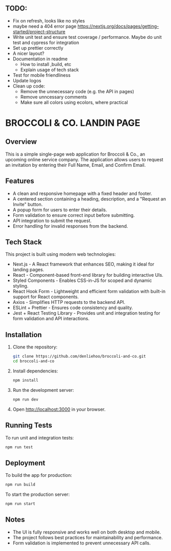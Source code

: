 ## TODO:

- Fix on refresh, looks like no styles
- maybe need a 404 error page https://nextjs.org/docs/pages/getting-started/project-structure
- Write unit test and ensure test coverage / performance. Maybe do unit test and cypress for integration
- Set up prettier correctly
- A nicer layout?
- Documentation in readme
  - How to install ,build, etc
  - Explain usage of tech stack
- Test for mobile friendliness
- Update logos
- Clean up code:
  - Remove the unnecessary code (e.g. the API in pages)
  - Remove unncessary comments
  - Make sure all colors using ecolors, where practical

# BROCCOLI & CO. LANDIN PAGE

## Overview

This is a simple single-page web application for Broccoli & Co., an upcoming online service company. The application allows users to request an invitation by entering their Full Name, Email, and Confirm Email.

## Features

- A clean and responsive homepage with a fixed header and footer.
- A centered section containing a heading, description, and a "Request an Invite" button.
- A popup form for users to enter their details.
- Form validation to ensure correct input before submitting.
- API integration to submit the request.
- Error handling for invalid responses from the backend.

## Tech Stack

This project is built using modern web technologies:

- Next.js - A React framework that enhances SEO, making it ideal for landing pages.
- React - Component-based front-end library for building interactive UIs.
- Styled Components - Enables CSS-in-JS for scoped and dynamic styling.
- React Hook Form - Lightweight and efficient form validation with built-in support for React components.
- Axios - Simplifies HTTP requests to the backend API.
- ESLint + Prettier - Ensures code consistency and quality.
- Jest + React Testing Library - Provides unit and integration testing for form validation and API interactions.

## Installation

1. Clone the repository:
   ```sh
   git clone https://github.com/denliehoo/broccoli-and-co.git
   cd broccoli-and-co
   ```
2. Install dependencies:
   ```sh
   npm install
   ```
3. Run the development server:
   ```sh
   npm run dev
   ```
4. Open [http://localhost:3000](http://localhost:3000) in your browser.

## Running Tests

To run unit and integration tests:

```sh
npm run test
```

## Deployment

To build the app for production:

```sh
npm run build
```

To start the production server:

```sh
npm run start
```

## Notes

- The UI is fully responsive and works well on both desktop and mobile.
- The project follows best practices for maintainability and performance.
- Form validation is implemented to prevent unnecessary API calls.

